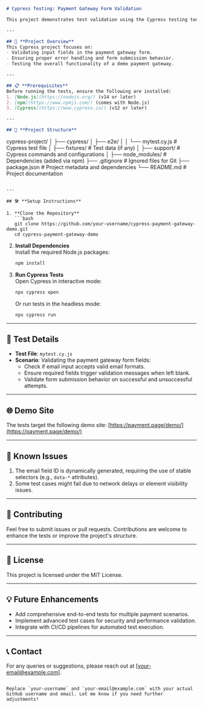 ```markdown
# Cypress Testing: Payment Gateway Form Validation

This project demonstrates test validation using the Cypress testing tool. The tests validate the functionality of a payment gateway form on a demo site.

---

## 🚀 **Project Overview**
This Cypress project focuses on:
- Validating input fields in the payment gateway form.
- Ensuring proper error handling and form submission behavior.
- Testing the overall functionality of a demo payment gateway.

---

## 📋 **Prerequisites**
Before running the tests, ensure the following are installed:
1. [Node.js](https://nodejs.org/) (v14 or later)
2. [npm](https://www.npmjs.com/) (comes with Node.js)
3. [Cypress](https://www.cypress.io/) (v12 or later)

---

## 📁 **Project Structure**
```
cypress-project/
│
├── cypress/
│   ├── e2e/
│   │   └── mytest.cy.js         # Cypress test file
│   ├── fixtures/               # Test data (if any)
│   ├── support/                # Cypress commands and configurations
│
├── node_modules/               # Dependencies (added via npm)
├── .gitignore                  # Ignored files for Git
├── package.json                # Project metadata and dependencies
└── README.md                   # Project documentation
```

---

## 🛠️ **Setup Instructions**

1. **Clone the Repository**  
   ```bash
   git clone https://github.com/your-username/cypress-payment-gateway-demo.git
   cd cypress-payment-gateway-demo
   ```

2. **Install Dependencies**  
   Install the required Node.js packages:
   ```bash
   npm install
   ```

3. **Run Cypress Tests**  
   Open Cypress in interactive mode:
   ```bash
   npx cypress open
   ```
   Or run tests in the headless mode:
   ```bash
   npx cypress run
   ```

---

## 📜 **Test Details**
- **Test File**: `mytest.cy.js`
- **Scenario**: Validating the payment gateway form fields:
  - Check if email input accepts valid email formats.
  - Ensure required fields trigger validation messages when left blank.
  - Validate form submission behavior on successful and unsuccessful attempts.

---

## 🌐 **Demo Site**
The tests target the following demo site:
[https://payment.page/demo/](https://payment.page/demo/)

---

## 📌 **Known Issues**
1. The email field ID is dynamically generated, requiring the use of stable selectors (e.g., `data-*` attributes).
2. Some test cases might fail due to network delays or element visibility issues.

---

## 🤝 **Contributing**
Feel free to submit issues or pull requests. Contributions are welcome to enhance the tests or improve the project's structure.

---

## 📄 **License**
This project is licensed under the MIT License.

---

## 💡 **Future Enhancements**
- Add comprehensive end-to-end tests for multiple payment scenarios.
- Implement advanced test cases for security and performance validation.
- Integrate with CI/CD pipelines for automated test execution.

---

## 📞 **Contact**
For any queries or suggestions, please reach out at [your-email@example.com].

```

Replace `your-username` and `your-email@example.com` with your actual GitHub username and email. Let me know if you need further adjustments!

